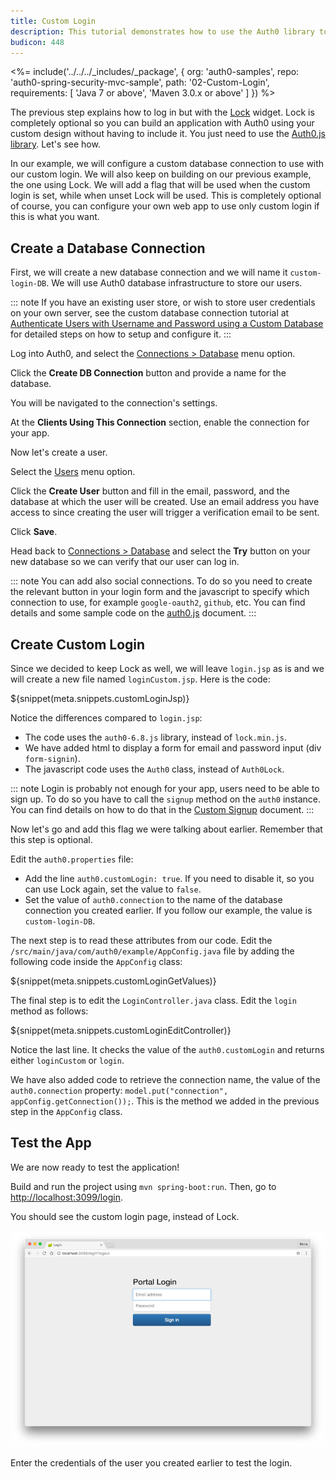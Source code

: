 ```yaml
---
title: Custom Login
description: This tutorial demonstrates how to use the Auth0 library to add custom authentication and authorization to your web app
budicon: 448
---
```


<%= include('../../../_includes/_package', {
  org: 'auth0-samples',
  repo: 'auth0-spring-security-mvc-sample',
  path: '02-Custom-Login',
  requirements: [
    'Java 7 or above',
    'Maven 3.0.x or above'
  ]
}) %>



The previous step explains how to log in but with the [Lock](/libraries/lock) widget. Lock is completely optional so you can build an application with Auth0 using your custom design without having to include it. You just need to use the [Auth0.js library](https://github.com/auth0/auth0.js). Let's see how.

In our example, we will configure a custom database connection to use with our custom login. We will also keep on building on our previous example, the one using Lock. We will add a flag that will be used when the custom login is set, while when unset Lock will be used. This is completely optional of course, you can configure your own web app to use only custom login if this is what you want.

## Create a Database Connection

First, we will create a new database connection and we will name it `custom-login-DB`. We will use Auth0 database infrastructure to store our users.

::: note
If you have an existing user store, or wish to store user credentials on your own server, see the custom database connection tutorial at [Authenticate Users with Username and Password using a Custom Database](/connections/database/mysql) for detailed steps on how to setup and configure it.
:::

Log into Auth0, and select the [Connections > Database](${manage_url}/#/connections/database) menu option.

Click the **Create DB Connection** button and provide a name for the database.

You will be navigated to the connection's settings.

At the **Clients Using This Connection** section, enable the connection for your app.

Now let's create a user.

Select the [Users](${manage_url}/#/users) menu option.

Click the **Create User** button and fill in the email, password, and the database at which the user will be created. Use an email address you have access to since creating the user will trigger a verification email to be sent.

Click **Save**.

Head back to [Connections > Database](${manage_url}/#/connections/database) and select the **Try** button on your new database so we can verify that our user can log in.

::: note
You can add also social connections. To do so you need to create the relevant button in your login form and the javascript to specify which connection to use, for example `google-oauth2`, `github`, etc. You can find details and some sample code on the [auth0.js](/libraries/auth0js#login) document.
:::

## Create Custom Login

Since we decided to keep Lock as well, we will leave `login.jsp` as is and we will create a new file named `loginCustom.jsp`. Here is the code:

${snippet(meta.snippets.customLoginJsp)}

Notice the differences compared to `login.jsp`:

- The code uses the `auth0-6.8.js` library, instead of `lock.min.js`.
- We have added html to display a form for email and password input (div `form-signin`).
- The javascript code uses the `Auth0` class, instead of `Auth0Lock`.

::: note
Login is probably not enough for your app, users need to be able to sign up. To do so you have to call the `signup` method on the `auth0` instance. You can find details on how to do that in the [Custom Signup](/custom-signup) document.
:::

Now let's go and add this flag we were talking about earlier. Remember that this step is optional.

Edit the `auth0.properties` file:
- Add the line `auth0.customLogin: true`. If you need to disable it, so you can use Lock again, set the value to `false`.
- Set the value of `auth0.connection` to the name of the database connection you created earlier. If you follow our example, the value is `custom-login-DB`.

The next step is to read these attributes from our code. Edit the `/src/main/java/com/auth0/example/AppConfig.java` file by adding the following code inside the `AppConfig` class:

${snippet(meta.snippets.customLoginGetValues)}

The final step is to edit the `LoginController.java` class. Edit the `login` method as follows:

${snippet(meta.snippets.customLoginEditController)}

Notice the last line. It checks the value of the `auth0.customLogin` and returns either `loginCustom` or `login`.

We have also added code to retrieve the connection name, the value of the `auth0.connection` property: `model.put("connection", appConfig.getConnection());`. This is the method we added in the previous step in the `AppConfig` class.

## Test the App

We are now ready to test the application!

Build and run the project using `mvn spring-boot:run`. Then, go to [http://localhost:3099/login](http://localhost:3099/login).

You should see the custom login page, instead of Lock.

![Custom Login](/media/articles/java/custom_login_form.png)

Enter the credentials of the user you created earlier to test the login.
